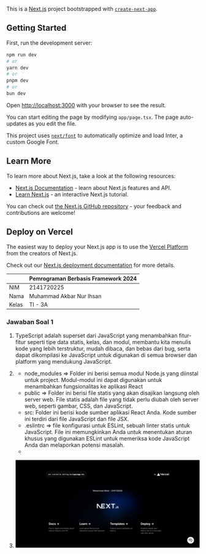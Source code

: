 This is a [Next.js](https://nextjs.org/) project bootstrapped with [`create-next-app`](https://github.com/vercel/next.js/tree/canary/packages/create-next-app).

## Getting Started

First, run the development server:

```bash
npm run dev
# or
yarn dev
# or
pnpm dev
# or
bun dev
```

Open [http://localhost:3000](http://localhost:3000) with your browser to see the result.

You can start editing the page by modifying `app/page.tsx`. The page auto-updates as you edit the file.

This project uses [`next/font`](https://nextjs.org/docs/basic-features/font-optimization) to automatically optimize and load Inter, a custom Google Font.

## Learn More

To learn more about Next.js, take a look at the following resources:

- [Next.js Documentation](https://nextjs.org/docs) - learn about Next.js features and API.
- [Learn Next.js](https://nextjs.org/learn) - an interactive Next.js tutorial.

You can check out [the Next.js GitHub repository](https://github.com/vercel/next.js/) - your feedback and contributions are welcome!

## Deploy on Vercel

The easiest way to deploy your Next.js app is to use the [Vercel Platform](https://vercel.com/new?utm_medium=default-template&filter=next.js&utm_source=create-next-app&utm_campaign=create-next-app-readme) from the creators of Next.js.

Check out our [Next.js deployment documentation](https://nextjs.org/docs/deployment) for more details.

|  | Pemrograman Berbasis Framework 2024 |
|--|--|
| NIM |  2141720225|
| Nama |  Muhammad Akbar Nur Ihsan |
| Kelas | TI - 3A |

### Jawaban Soal 1

1. TypeScript adalah superset dari JavaScript yang menambahkan fitur-fitur seperti tipe data statis, kelas, dan modul, membantu kita menulis kode yang lebih terstruktur, mudah dibaca, dan bebas dari bug, serta dapat dikompilasi ke JavaScript untuk digunakan di semua browser dan platform yang mendukung JavaScript.

2. - node_modules => Folder ini berisi semua modul Node.js yang diinstal untuk project. Modul-modul ini dapat digunakan untuk menambahkan fungsionalitas ke aplikasi React
   - public => Folder ini berisi file statis yang akan disajikan langsung oleh server web. File statis adalah file yang tidak perlu diubah oleh server web, seperti gambar, CSS, dan JavaScript.
   - src: Folder ini berisi kode sumber aplikasi React Anda. Kode sumber ini terdiri dari file JavaScript dan file JSX.
   - .eslintrc => file konfigurasi untuk ESLint, sebuah linter statis untuk JavaScript. File ini memungkinkan Anda untuk menentukan aturan khusus yang digunakan ESLint untuk memeriksa kode JavaScript Anda dan melaporkan potensi masalah.
   - 



3. ![Screenshot](assets-report/01.png)